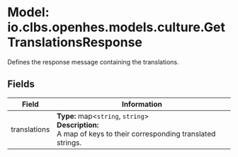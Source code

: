 # Model: io.clbs.openhes.models.culture.GetTranslationsResponse

Defines the response message containing the translations.

## Fields

| Field | Information |
| --- | --- |
| translations | <b>Type:</b> map<`string`, `string`><br><b>Description:</b><br>A map of keys to their corresponding translated strings. |

